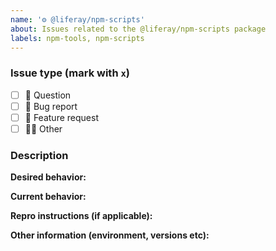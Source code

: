 ```yaml
---
name: '⚙ @liferay/npm-scripts'
about: Issues related to the @liferay/npm-scripts package
labels: npm-tools, npm-scripts
---
```


### Issue type (mark with `x`)

-   [ ] :thinking: Question
-   [ ] :bug: Bug report
-   [ ] :gift: Feature request
-   [ ] :woman_shrugging: Other

### Description

**Desired behavior:**

**Current behavior:**

**Repro instructions (if applicable):**

**Other information (environment, versions etc):**
